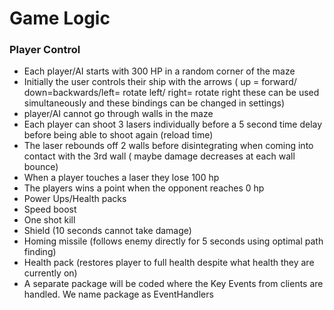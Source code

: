Game Logic
====================

### Player Control
* Each player/AI starts with 300 HP in a random corner of the maze
* Initially the user controls their ship with the arrows ( up = forward/ down=backwards/left= rotate left/ right= rotate right these can be used simultaneously and these bindings can be changed in settings)
* player/AI cannot go through walls in the maze
* Each player can shoot 3 lasers individually before a 5 second time delay before being able to shoot again (reload time)
* The laser rebounds off 2 walls before disintegrating when coming into contact with the 3rd wall ( maybe damage decreases at each wall bounce)
* When a player touches a laser they lose 100 hp
* The players wins a point when the opponent reaches 0 hp
* Power Ups/Health packs
* Speed boost
* One shot kill
* Shield (10 seconds cannot take damage)
* Homing missile (follows enemy directly for 5 seconds using optimal path finding)
* Health pack (restores player to full health despite what health they are currently on)
* A separate package will be coded where the Key Events from clients are handled. We name package as EventHandlers
